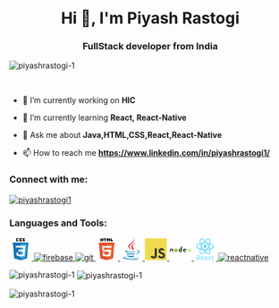 <h1 align="center">Hi 👋, I'm Piyash Rastogi</h1>
<h3 align="center">FullStack developer from India</h3>

<p align="left"> <img src="https://komarev.com/ghpvc/?username=piyashrastogi-1&label=Profile%20views&color=0e75b6&style=flat" alt="piyashrastogi-1" /> </p>

<p align="left"> <a href="https://twitter.com/" target="blank"><img src="https://img.shields.io/twitter/follow/?logo=twitter&style=for-the-badge" alt="" /></a> </p>

- 🔭 I’m currently working on **HIC**

- 🌱 I’m currently learning **React, React-Native**

- 💬 Ask me about **Java,HTML,CSS,React,React-Native**

- 📫 How to reach me **https://www.linkedin.com/in/piyashrastogi1/**

<h3 align="left">Connect with me:</h3>
<p align="left">
<a href="https://linkedin.com/in/piyashrastogi1" target="blank"><img align="center" src="https://raw.githubusercontent.com/rahuldkjain/github-profile-readme-generator/master/src/images/icons/Social/linked-in-alt.svg" alt="piyashrastogi1" height="30" width="40" /></a>
</p>

<h3 align="left">Languages and Tools:</h3>
<p align="left"> <a href="https://www.w3schools.com/css/" target="_blank"> <img src="https://raw.githubusercontent.com/devicons/devicon/master/icons/css3/css3-original-wordmark.svg" alt="css3" width="40" height="40"/> </a> <a href="https://firebase.google.com/" target="_blank"> <img src="https://www.vectorlogo.zone/logos/firebase/firebase-icon.svg" alt="firebase" width="40" height="40"/> </a> <a href="https://git-scm.com/" target="_blank"> <img src="https://www.vectorlogo.zone/logos/git-scm/git-scm-icon.svg" alt="git" width="40" height="40"/> </a> <a href="https://www.w3.org/html/" target="_blank"> <img src="https://raw.githubusercontent.com/devicons/devicon/master/icons/html5/html5-original-wordmark.svg" alt="html5" width="40" height="40"/> </a> <a href="https://www.java.com" target="_blank"> <img src="https://raw.githubusercontent.com/devicons/devicon/master/icons/java/java-original.svg" alt="java" width="40" height="40"/> </a> <a href="https://developer.mozilla.org/en-US/docs/Web/JavaScript" target="_blank"> <img src="https://raw.githubusercontent.com/devicons/devicon/master/icons/javascript/javascript-original.svg" alt="javascript" width="40" height="40"/> </a> <a href="https://nodejs.org" target="_blank"> <img src="https://raw.githubusercontent.com/devicons/devicon/master/icons/nodejs/nodejs-original-wordmark.svg" alt="nodejs" width="40" height="40"/> </a> <a href="https://reactjs.org/" target="_blank"> <img src="https://raw.githubusercontent.com/devicons/devicon/master/icons/react/react-original-wordmark.svg" alt="react" width="40" height="40"/> </a> <a href="https://reactnative.dev/" target="_blank"> <img src="https://reactnative.dev/img/header_logo.svg" alt="reactnative" width="40" height="40"/> </a> </p>

<p><img align="left" src="https://github-readme-stats.vercel.app/api/top-langs?username=piyashrastogi-1&show_icons=true&locale=en&layout=compact" alt="piyashrastogi-1" /></p>

<p>&nbsp;<img align="center" src="https://github-readme-stats.vercel.app/api?username=piyashrastogi-1&show_icons=true&locale=en" alt="piyashrastogi-1" /></p>

<p><img align="center" src="https://github-readme-streak-stats.herokuapp.com/?user=piyashrastogi-1&" alt="piyashrastogi-1" /></p>
